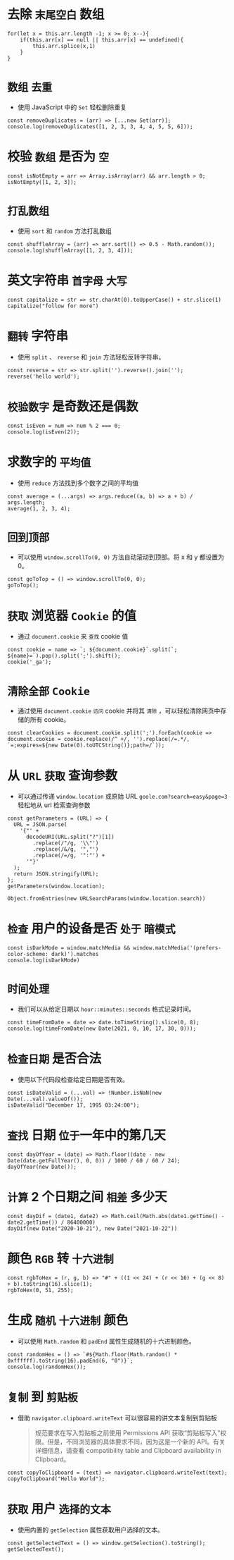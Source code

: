 # 去除 `末尾空白` 数组

```
for(let x = this.arr.length -1; x >= 0; x--){
	if(this.arr[x] == null || this.arr[x] == undefined){
		this.arr.splice(x,1)
	}
}
```

# `数组` `去重`

- 使用 JavaScript 中的 `Set` 轻松删除重复

```
const removeDuplicates = (arr) => [...new Set(arr)];
console.log(removeDuplicates([1, 2, 3, 3, 4, 4, 5, 5, 6]));
```

# 校验 `数组` 是否为 `空`

```
const isNotEmpty = arr => Array.isArray(arr) && arr.length > 0;
isNotEmpty([1, 2, 3]);
```

# `打乱数组`

- 使用 `sort` 和 `random` 方法打乱数组

```
const shuffleArray = (arr) => arr.sort(() => 0.5 - Math.random());
console.log(shuffleArray([1, 2, 3, 4]));
```

# 英文字符串 `首字母` `大写`

```
const capitalize = str => str.charAt(0).toUpperCase() + str.slice(1)
capitalize("follow for more")
```

# `翻转` 字符串

- 使用 `split` 、 `reverse` 和 `join` 方法轻松反转字符串。

```
const reverse = str => str.split('').reverse().join('');
reverse('hello world');
```

# `校验数字` 是奇数还是偶数

```
const isEven = num => num % 2 === 0;
console.log(isEven(2));
```

# 求数字的 `平均值`

- 使用 `reduce` 方法找到多个数字之间的平均值

```
const average = (...args) => args.reduce((a, b) => a + b) / args.length;
average(1, 2, 3, 4);
```

# `回到顶部`

- 可以使用 `window.scrollTo(0, 0)` 方法自动滚动到顶部。将 x 和 y 都设置为 0。

```
const goToTop = () => window.scrollTo(0, 0);
goToTop();
```

# `获取` 浏览器 `Cookie` 的值

- 通过 `document.cookie` 来 `查找` cookie 值

```
const cookie = name => `; ${document.cookie}`.split(`; ${name}=`).pop().split(';').shift();
cookie('_ga');
```

# `清除全部` `Cookie`

- 通过使用 `document.cookie` `访问` cookie 并将其 `清除` ，可以轻松清除网页中存储的所有 cookie。

```
const clearCookies = document.cookie.split(';').forEach(cookie => document.cookie = cookie.replace(/^ +/, '').replace(/=.*/, `=;expires=${new Date(0).toUTCString()};path=/`));
```

# 从 `URL` `获取` 查询参数

- 可以通过传递 `window.location` 或原始 URL `goole.com?search=easy&page=3` 轻松地从 url 检索查询参数

```
const getParameters = (URL) => {
  URL = JSON.parse(
    '{"' +
      decodeURI(URL.split("?")[1])
        .replace(/"/g, '\\"')
        .replace(/&/g, '","')
        .replace(/=/g, '":"') +
      '"}'
  );
  return JSON.stringify(URL);
};
getParameters(window.location);
```

```
Object.fromEntries(new URLSearchParams(window.location.search))
```

# `检查` 用户的设备是否 `处于` `暗模式`

```
const isDarkMode = window.matchMedia && window.matchMedia('(prefers-color-scheme: dark)').matches
console.log(isDarkMode)
```

# `时间处理`

- 我们可以从给定日期以 `hour::minutes::seconds` 格式记录时间。

```
const timeFromDate = date => date.toTimeString().slice(0, 8);
console.log(timeFromDate(new Date(2021, 0, 10, 17, 30, 0)));
```

# `检查日期` 是否合法

- 使用以下代码段检查给定日期是否有效。

```
const isDateValid = (...val) => !Number.isNaN(new Date(...val).valueOf());
isDateValid("December 17, 1995 03:24:00");
```

# `查找` 日期 `位于`一年中的第几天

```
const dayOfYear = (date) => Math.floor((date - new Date(date.getFullYear(), 0, 0)) / 1000 / 60 / 60 / 24);
dayOfYear(new Date());
```

# `计算` 2 个日期之间 `相差` 多少天

```
const dayDif = (date1, date2) => Math.ceil(Math.abs(date1.getTime() - date2.getTime()) / 86400000)
dayDif(new Date("2020-10-21"), new Date("2021-10-22"))
```

# 颜色 `RGB` 转 `十六进制`

```
const rgbToHex = (r, g, b) => "#" + ((1 << 24) + (r << 16) + (g << 8) + b).toString(16).slice(1);
rgbToHex(0, 51, 255);
```

# 生成 `随机` `十六进制` 颜色

- 可以使用 `Math.random` 和 `padEnd` 属性生成随机的十六进制颜色。

```
const randomHex = () => `#${Math.floor(Math.random() * 0xffffff).toString(16).padEnd(6, "0")}`;
console.log(randomHex());
```

# `复制` 到 `剪贴板`

- 借助 `navigator.clipboard.writeText` 可以很容易的讲文本复制到剪贴板
  > 规范要求在写入剪贴板之前使用 Permissions API 获取“剪贴板写入”权限。但是，不同浏览器的具体要求不同，因为这是一个新的 API。有关详细信息，请查看 compatibility table and Clipboard availability in Clipboard。

```
const copyToClipboard = (text) => navigator.clipboard.writeText(text);
copyToClipboard("Hello World");
```

# `获取` 用户 `选择的文本`

- 使用内置的 `getSelection` 属性获取用户选择的文本。

```
const getSelectedText = () => window.getSelection().toString();
getSelectedText();
```
